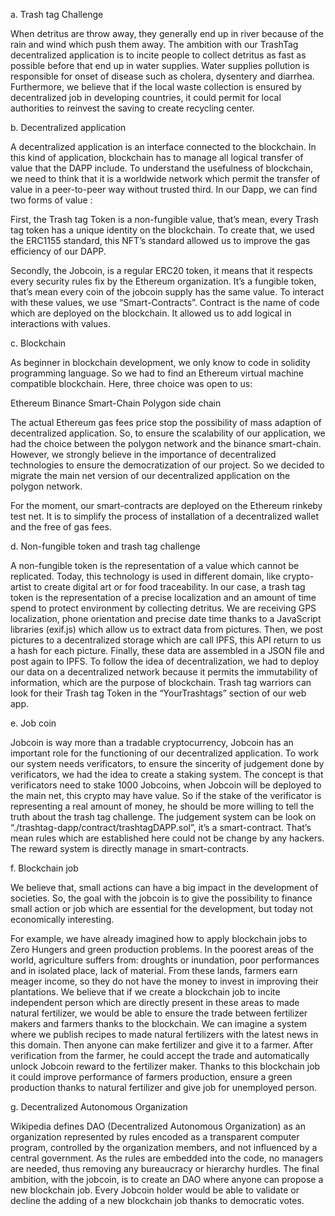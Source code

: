 a. Trash tag Challenge

When detritus are throw away, they generally end up in river because of the rain and wind which push them away. The ambition with our TrashTag decentralized application is to incite people to collect detritus as fast as possible before that end up in water supplies. Water supplies pollution is responsible for onset of disease such as cholera, dysentery and diarrhea.
Furthermore, we believe that if the local waste collection is ensured by decentralized job in developing countries, it could permit for local authorities to reinvest the saving to create recycling center.

b. Decentralized application

A decentralized application is an interface connected to the blockchain. In this kind of application, blockchain has to manage all logical transfer of value that the DAPP include. To understand the usefulness of blockchain, we need to think that it is a worldwide network which permit the transfer of value in a peer-to-peer way without trusted third.
In our Dapp, we can find two forms of value :

First, the Trash tag Token is a non-fungible value, that’s mean, every Trash tag token has a unique identity on the blockchain. To create that, we used the ERC1155 standard, this NFT’s standard allowed us to improve the gas efficiency of our DAPP.

Secondly, the Jobcoin, is a regular ERC20 token, it means that it respects every security rules fix by the Ethereum organization. It’s a fungible token, that’s mean every coin of the jobcoin supply has the same value.
To interact with these values, we use “Smart-Contracts”. Contract is the name of code which are deployed on the blockchain. It allowed us to add logical in interactions with values.

c. Blockchain

As beginner in blockchain development, we only know to code in solidity programming language. So we had to find an Ethereum virtual machine compatible blockchain. Here, three choice was open to us:

Ethereum 
Binance Smart-Chain 
Polygon side chain


The actual Ethereum gas fees price stop the possibility of mass adaption of decentralized application. So, to ensure the scalability of our application, we had the choice between the polygon network and the binance smart-chain. However, we strongly believe in the importance of decentralized technologies to ensure the democratization of our project. So we decided to migrate the main net version of our decentralized application on the polygon network.

For the moment, our smart-contracts are deployed on the Ethereum rinkeby test net. It is to simplify the process of installation of a decentralized wallet and the free of gas fees.


d. Non-fungible token and trash tag challenge


A non-fungible token is the representation of a value which cannot be replicated. Today, this technology is used in different domain, like crypto-artist to create digital art or for food traceability. In our case, a trash tag token is the representation of a precise localization and an amount  of time spend to protect environment by collecting detritus.
We are receiving GPS localization, phone orientation and precise date time thanks to a JavaScript libraries (exif.js) which allow us to extract data from pictures. Then, we post pictures to a decentralized storage which are call IPFS, this API return to us a hash for each picture. Finally, these data are assembled in a JSON file and post again to IPFS. To follow the idea of decentralization, we had to deploy our data on a decentralized network because it permits the immutability of information, which are the purpose of blockchain.
Trash tag warriors can look for their Trash tag Token in the “YourTrashtags” section of our web app.





e. Job coin

Jobcoin is way more than a tradable cryptocurrency, Jobcoin has an important role for the functioning of our decentralized application. To work our system needs verificators, to ensure the sincerity of judgement done by verificators, we had the idea to create a staking system. The concept is that verificators need to stake 1000 Jobcoins, when Jobcoin will be deployed to the main net, this crypto may have value. So if the stake of the verificator is representing a real amount of money, he should be more willing to tell the truth about the trash tag challenge. The judgement system can be look on “./trashtag-dapp/contract/trashtagDAPP.sol”, it’s a smart-contract. That’s mean rules which are established here could not be change by any hackers. The reward system is directly manage in smart-contracts.


f. Blockchain job

We believe that, small actions can have a big impact in the development of
societies. So, the goal with the jobcoin is to give the possibility to finance small action or job which are essential for the development, but today not economically interesting.

For example, we have already imagined  how to apply blockchain jobs to Zero Hungers and green production problems. In the poorest areas of the world, agriculture suffers from: droughts or inundation, poor performances and in isolated place, lack of material. From these lands, farmers earn meager income, so they do not have the money to invest in improving their plantations. We believe that if we create a blockchain job to incite independent person which are directly present in these areas to made natural fertilizer, we would be able to ensure the trade between fertilizer makers and farmers thanks to the blockchain. We can imagine a system where we publish recipes to made natural fertilizers with the latest news in this domain. Then anyone  can make fertilizer and give it to a farmer. After verification from the farmer, he could accept the trade and automatically unlock Jobcoin reward to the fertilizer maker. Thanks to this blockchain job it could improve performance of farmers production, ensure a green production thanks to natural fertilizer and give job for unemployed person.


g. Decentralized Autonomous Organization

Wikipedia defines DAO (Decentralized Autonomous Organization) as an organization represented by rules encoded as a transparent computer program, controlled by the organization members, and not influenced by a central government. As the rules are embedded into the code, no managers are needed, thus removing any bureaucracy or hierarchy hurdles.
The final ambition, with the jobcoin, is to create an DAO where anyone can propose a new blockchain job. Every Jobcoin holder would be able to validate or decline the adding of a new blockchain job thanks to democratic votes.
